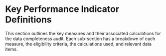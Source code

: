 # Key Performance Indicator Definitions

This section outlines the key measures and their associated calculations for the data completeness audit. Each sub-section has a breakdown of each measure, the eligibility criteria, the calculations used, and relevant data items.









